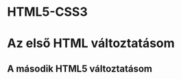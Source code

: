 # HTML5-CSS3
<!DOCTYPE html>
<html lang="en">
<head>
    <meta charset="UTF-8">
    <meta name="viewport" content="width=device-width, initial-scale=1.0">
    <title>Document</title>
    <h1>Az első HTML változtatásom</h1>
</head>
<body>
    <h2>A második HTML5 változtatásom</h2>
</body>
</html>
